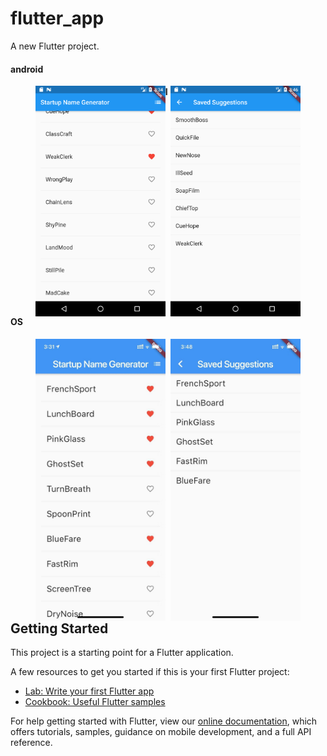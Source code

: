 

# flutter_app

A new Flutter project.

#### android

<figure class="half">
    <img src="./screenshots/Screenshot_1567150496.png" width="49%" align=left>
    <img src="./screenshots/Screenshot_1567151195.png" width="49%" align=right>
</figure>

#### IOS

<figure class="half">
    <img src="./screenshots/image-20190830153421272.png" width="49%" align=left>
    <img src="./screenshots/image-20190830155934248.png" width="49%" align=right>
</figure>



## Getting Started

This project is a starting point for a Flutter application.

A few resources to get you started if this is your first Flutter project:

- [Lab: Write your first Flutter app](https://flutter.dev/docs/get-started/codelab)
- [Cookbook: Useful Flutter samples](https://flutter.dev/docs/cookbook)

For help getting started with Flutter, view our
[online documentation](https://flutter.dev/docs), which offers tutorials,
samples, guidance on mobile development, and a full API reference.
